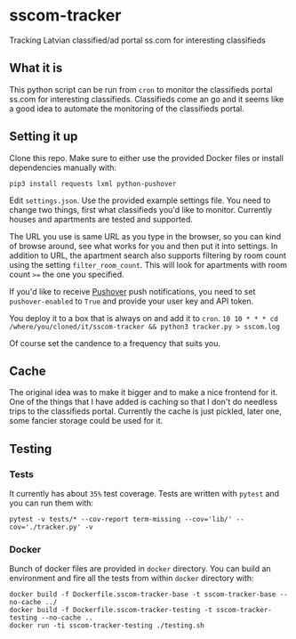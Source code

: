 # sscom-tracker
Tracking Latvian classified/ad portal ss.com for interesting classifieds

## What it is

This python script can be run from `cron` to monitor the classifieds portal ss.com for interesting classifieds.
Classifieds come an go and it seems like a good idea to automate the monitoring of the classifieds portal.

## Setting it up

Clone this repo. Make sure to either use the provided Docker files or install dependencies manually with:

```pip3 install requests lxml python-pushover```

Edit `settings.json`. Use the provided example settings file.
You need to change two things, first what classifieds you'd like to monitor. Currently houses and apartments are tested and supported.

The URL you use is same URL as you type in the browser, so you can kind of browse around, see what works for you and then put it into settings.
In addition to URL, the apartment search also supports filtering by room count using the setting `filter_room_count`. 
This will look for apartments with room count `>=` the one you specified.

If you'd like to receive [Pushover](https://pushover.net) push notifications, you need to set `pushover-enabled` to `True` and provide your user key and API token.

You deploy it to a box that is always on and add it to `cron`.
```10 10 * * * cd  /where/you/cloned/it/sscom-tracker && python3 tracker.py > sscom.log```

Of course set the candence to a frequency that suits you.

## Cache

The original idea was to make it bigger and to make a nice frontend for it.
One of the things that I have added is caching so that I don't do needless trips to the classifieds portal.
Currently the cache is just pickled, later one, some fancier storage could be used for it.

## Testing

### Tests

It currently has about `35%` test coverage.
Tests are written with `pytest` and you can run them with:

```pytest -v tests/* --cov-report term-missing --cov='lib/' --cov='./tracker.py' -v```

### Docker

Bunch of docker files are provided in `docker` directory. 
You can build an environment and fire all the tests from within `docker` directory with:

```
docker build -f Dockerfile.sscom-tracker-base -t sscom-tracker-base --no-cache ../
docker build -f Dockerfile.sscom-tracker-testing -t sscom-tracker-testing --no-cache ..
docker run -ti sscom-tracker-testing ./testing.sh
```



